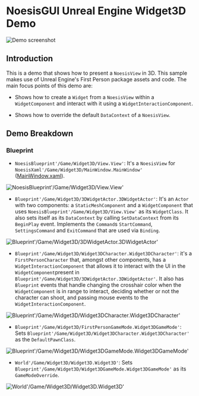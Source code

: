 # NoesisGUI Unreal Engine Widget3D Demo

![Demo screenshot](https://noesis.github.io/NoesisGUI/Samples/Widget3D/UE4/Screenshot.PNG)

## Introduction

This is a demo that shows how to present a `NoesisView` in 3D. This sample makes use of Unreal Engine's First Person package assets and code. The main focus points of this demo are:

* Shows how to create a `Widget` from a `NoesisView` within a `WidgetComponent` and interact with it using a `WidgetInteractionComponent`.

* Shows how to override the default `DataContext` of a `NoesisView`.

## Demo Breakdown

### Blueprint

* `NoesisBlueprint'/Game/Widget3D/View.View'`: It's a `NoesisView` for `NoesisXaml'/Game/Widget3D/MainWindow.MainWindow'` ([MainWindow.xaml](Assets/MainWindow.xaml)).

![NoesisBlueprint'/Game/Widget3D/View.View'](https://noesis.github.io/NoesisGUI/Samples/Widget3D/UE4/View.PNG)

* `Blueprint'/Game/Widget3D/3DWidgetActor.3DWidgetActor'`: It's an `Actor` with two components: a `StaticMeshComponent` and a `WidgetComponent` that uses `NoesisBlueprint'/Game/Widget3D/View.View'` as its `WidgetClass`. It also sets itself as its `DataContext` by calling `SetDataContext` from its `BeginPlay` event. Implements the `Command`s `StartCommand`, `SettingsCommand` and `ExitCommand` that are used via `Binding`.

![Blueprint'/Game/Widget3D/3DWidgetActor.3DWidgetActor'](https://noesis.github.io/NoesisGUI/Samples/Widget3D/UE4/3DWidgetActor.PNG)

* `Blueprint'/Game/Widget3D/Widget3DCharacter.Widget3DCharacter'`: it's a `FirstPersonCharacter` that, amongst other components, has a `WidgetInteractionComponent` that allows it to interact with the UI in the `WidgetComponent`present in `Blueprint'/Game/Widget3D/3DWidgetActor.3DWidgetActor'`. It also has `Blueprint` events that handle changing the crosshair color when the `WidgetComponent` is in range to interact, deciding whether or not the character can shoot, and passing mouse events to the `WidgetInteractionComponent`.

![Blueprint'/Game/Widget3D/Widget3DCharacter.Widget3DCharacter'](https://noesis.github.io/NoesisGUI/Samples/Widget3D/UE4/Widget3DCharacter.PNG)

* `Blueprint'/Game/Widget3D/FirstPersonGameMode.Widget3DGameMode'`: Sets `Blueprint'/Game/Widget3D/Widget3DCharacter.Widget3DCharacter'` as the `DefaultPawnClass`.

![Blueprint'/Game/Widget3D/Widget3DGameMode.Widget3DGameMode'](https://noesis.github.io/NoesisGUI/Samples/Widget3D/UE4/Widget3DGameMode.PNG)

* `World'/Game/Widget3D/Widget3D.Widget3D'`: Sets `Blueprint'/Game/Widget3D/Widget3DGameMode.Widget3DGameMode'` as its `GameModeOverride`.

![World'/Game/Widget3D/Widget3D.Widget3D'](https://noesis.github.io/NoesisGUI/Samples/Widget3D/UE4/Widget3D.PNG)